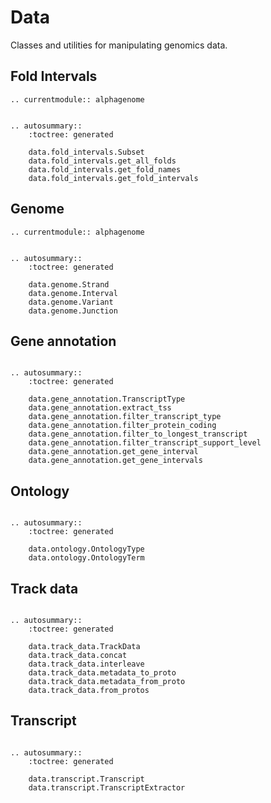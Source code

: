 # Data

Classes and utilities for manipulating genomics data.

## Fold Intervals

``` {eval-rst}
.. currentmodule:: alphagenome
```

``` {eval-rst}

.. autosummary::
    :toctree: generated

    data.fold_intervals.Subset
    data.fold_intervals.get_all_folds
    data.fold_intervals.get_fold_names
    data.fold_intervals.get_fold_intervals
```

## Genome

``` {eval-rst}
.. currentmodule:: alphagenome
```

``` {eval-rst}

.. autosummary::
    :toctree: generated

    data.genome.Strand
    data.genome.Interval
    data.genome.Variant
    data.genome.Junction
```

## Gene annotation

``` {eval-rst}

.. autosummary::
    :toctree: generated

    data.gene_annotation.TranscriptType
    data.gene_annotation.extract_tss
    data.gene_annotation.filter_transcript_type
    data.gene_annotation.filter_protein_coding
    data.gene_annotation.filter_to_longest_transcript
    data.gene_annotation.filter_transcript_support_level
    data.gene_annotation.get_gene_interval
    data.gene_annotation.get_gene_intervals
```

## Ontology

``` {eval-rst}

.. autosummary::
    :toctree: generated

    data.ontology.OntologyType
    data.ontology.OntologyTerm
```

## Track data

``` {eval-rst}

.. autosummary::
    :toctree: generated

    data.track_data.TrackData
    data.track_data.concat
    data.track_data.interleave
    data.track_data.metadata_to_proto
    data.track_data.metadata_from_proto
    data.track_data.from_protos
```

## Transcript

``` {eval-rst}

.. autosummary::
    :toctree: generated

    data.transcript.Transcript
    data.transcript.TranscriptExtractor
```

